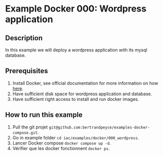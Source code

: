 # Example Docker 000: Wordpress application

##  Description

In this example we will deploy a wordpress application with its mysql database.

##  Prerequisites

1. Install Docker, see official documentation for more information on how [here](https://docs.docker.com/engine/install/).  
2. Have sufficient disk space for wordpress application and database.
3. Have sufficient right access to install and run docker images.

## How to run this example

1. Pull the git projet `git@github.com:bertrandpeyce/examples-docker-compose.git`.  
2. Go in example folder `cd iac/examples/docker/000_wordpress`.  
3. Lancer Docker compose `docker compose up -d`.
4. Vérifier que les docker fonctionnent `docker ps`.
